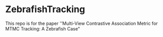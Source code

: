 # ZebrafishTracking
This repo is for the paper ''Multi-View Contrastive Association Metric for MTMC Tracking:  A Zebrafish Case"
